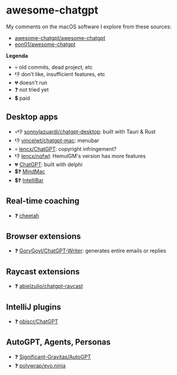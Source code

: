 # awesome-chatgpt

My comments on the macOS software I explore from these sources:

- [awesome-chatgpt/awesome-chatgpt](https://github.com/awesome-chatgpt/awesome-chatgpt)
- [eon01/awesome-chatgpt](https://github.com/eon01/awesome-chatgpt)

**Legenda**

- 💀 old commits, dead project, etc
- 👎 don't like, insufficient features, etc
- 💔 doesn't run
- ❓ not tried yet
- 💲 paid

## Desktop apps

- 💀👎 [sonnylazuardi/chatgpt-desktop](https://github.com/sonnylazuardi/chatgpt-desktop): built with Tauri & Rust
- 👎   [vincelwt/chatgpt-mac](https://github.com/vincelwt/chatgpt-mac): menubar
- 💀   [lencx/ChatGPT](https://github.com/lencx/ChatGPT): copyright infringement?
- 👎   [lencx/nofwl](https://github.com/lencx/nofwl): HemulGM's version has more features
- 💔   [ChatGPT](https://github.com/HemulGM/ChatGPT): built with delphi
- 💲❓ [MindMac](https://mindmac.app/)
- 💲❓ [IntelliBar](https://intellibar.app/)

## Real-time coaching

- ❓  [cheetah](https://github.com/leetcode-mafia/cheetah)

## Browser extensions

- ❓  [GorvGoyl/ChatGPT-Writer](https://github.com/GorvGoyl/ChatGPT-Writer): generates entire emails or replies

## Raycast extensions

- ❓  [abielzulio/chatgpt-raycast](https://github.com/abielzulio/chatgpt-raycast)

## IntelliJ plugins

- ❓  [obiscr/ChatGPT](https://github.com/obiscr/ChatGPT)

## AutoGPT, Agents, Personas

- ❓  [Significant-Gravitas/AutoGPT](https://github.com/Significant-Gravitas/AutoGPT)
- ❓  [polywrap/evo.ninja](https://github.com/polywrap/evo.ninja)
